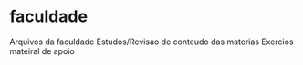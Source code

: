 # faculdade
Arquivos da faculdade
Estudos/Revisao de conteudo das materias
Exercios
mateiral de apoio
